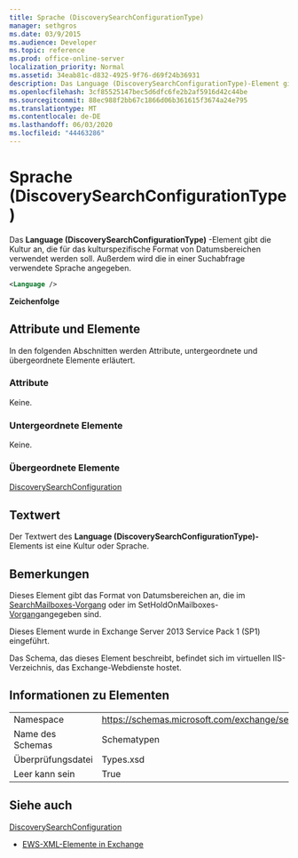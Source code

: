 ```yaml
---
title: Sprache (DiscoverySearchConfigurationType)
manager: sethgros
ms.date: 03/9/2015
ms.audience: Developer
ms.topic: reference
ms.prod: office-online-server
localization_priority: Normal
ms.assetid: 34eab81c-d832-4925-9f76-d69f24b36931
description: Das Language (DiscoverySearchConfigurationType)-Element gibt die Kultur an, die für das kulturspezifische Format von Datumsbereichen verwendet werden soll. Außerdem wird die in einer Suchabfrage verwendete Sprache angegeben.
ms.openlocfilehash: 3cf85525147bec5d6dfc6fe2b2af5916d42c44be
ms.sourcegitcommit: 88ec988f2bb67c1866d06b361615f3674a24e795
ms.translationtype: MT
ms.contentlocale: de-DE
ms.lasthandoff: 06/03/2020
ms.locfileid: "44463286"
---
```

# <a name="language-discoverysearchconfigurationtype"></a>Sprache (DiscoverySearchConfigurationType)

Das **Language (DiscoverySearchConfigurationType)** -Element gibt die Kultur an, die für das kulturspezifische Format von Datumsbereichen verwendet werden soll. Außerdem wird die in einer Suchabfrage verwendete Sprache angegeben. 
  
```XML
<Language />
```

 **Zeichenfolge**
## <a name="attributes-and-elements"></a>Attribute und Elemente

In den folgenden Abschnitten werden Attribute, untergeordnete und übergeordnete Elemente erläutert.
  
### <a name="attributes"></a>Attribute

Keine.
  
### <a name="child-elements"></a>Untergeordnete Elemente

Keine.
  
### <a name="parent-elements"></a>Übergeordnete Elemente

[DiscoverySearchConfiguration](discoverysearchconfiguration.md)
  
## <a name="text-value"></a>Textwert

Der Textwert des **Language (DiscoverySearchConfigurationType)-** Elements ist eine Kultur oder Sprache. 
  
## <a name="remarks"></a>Bemerkungen

Dieses Element gibt das Format von Datumsbereichen an, die im [SearchMailboxes-Vorgang](searchmailboxes-operation.md) oder im SetHoldOnMailboxes- [Vorgang](setholdonmailboxes-operation.md)angegeben sind.
  
Dieses Element wurde in Exchange Server 2013 Service Pack 1 (SP1) eingeführt.
  
Das Schema, das dieses Element beschreibt, befindet sich im virtuellen IIS-Verzeichnis, das Exchange-Webdienste hostet.
  
## <a name="element-information"></a>Informationen zu Elementen

|||
|:-----|:-----|
|Namespace  <br/> |https://schemas.microsoft.com/exchange/services/2006/types  <br/> |
|Name des Schemas  <br/> |Schematypen  <br/> |
|Überprüfungsdatei  <br/> |Types.xsd  <br/> |
|Leer kann sein  <br/> |True  <br/> |
   
## <a name="see-also"></a>Siehe auch



[DiscoverySearchConfiguration](discoverysearchconfiguration.md)


- [EWS-XML-Elemente in Exchange](ews-xml-elements-in-exchange.md)

